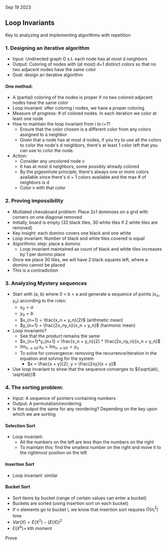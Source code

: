 Sep 19 2023
## Loop Invariants
Key to analyzing and implementing algorithms with repetition

### 1. Designing an iterative algorithm
- Input: Undirected graph G s.t. each node has at most d neighbors
- Output: Coloring of nodes with (at most) d+1 distinct colors so that no two adjacent nodes have the same color
- Goal: design an iterative algorithm

#### One method:
- A (partial) coloring of the nodes is proper if no two colored adjacent nodes have the same color
- Loop invariant: after coloring i nodes, we have a proper coloring
- Measure of progress: # of colored nodes. In each iteration we color at least one node
- How to maintain the loop invariant from i to i+1?
	- Ensure that the color chosen is a different color from any colors assigned to a neighbor
	- Given that a node has at most d nodes, if you try to use all the colors to color the node's d neighbors, there's at least 1 color left that you can use to color the node.
- Action: 
	- Consider any uncolored node v
	- It has at most d neighbors, some possibly already colored
	- By the pigeonhole principle, there's always one or more colors available since there's d + 1 colors available and the max # of neighbors is d
	- Color v with that color

### 2. Proving impossibility
- Mutilated chessboard problem: Place 2x1 dominoes on a grid with corners on one diagonal removed
- Initially, board is empty (32 black tiles, 30 white tiles if 2 white tiles are removed)
- Key insight: each domino covers one black and one white
- Loop invariant: Number of black and white tiles covered is equal
- Algorithmic step: place a domino
	- Loop invariant maintained as count of black and white tiles increases by 1 per domino place
- Once we place 30 tiles, we will have 2 black squares left, where a domino cannot be placed
- This is a contradiction

### 3. Analyzing Mystery sequences
- Start with (a, b) where 0 < b < a and generate a sequence of points $(x_n, y_n)$ according to the rules:
	- $x_0 = a$
	- $y_0 = b$
	- $x_{n+1} = \frac{x_n + y_n}{2}$ (arithmetic mean)
	- $y_{n+1} = \frac{2x_ny_n}{x_n + y_n}$ (harmonic mean)
- Loop invariants?
	- See that the product remains the same
	- $x_{n+1}*y_{n+1} = \frac{x_n + y_n}{2} * \frac{2x_ny_n}{x_n + y_n}$
	- $\lim_{n\rightarrow \inf} x_n = \lim_{n\rightarrow \inf} = y_n$
	- To solve for convergence: removing the recurrence/iteration in the equation and solving for the system
		- $x = \frac{x + y}{2}, y = \frac{2xy}{x + y}$
- Use loop invariant to show that the sequence converges to $(\sqrt{ab}, \sqrt{ab})$


### 4. The sorting problem:
- Input: A sequence of pointers containing numbers
- Output: A permutation/reordering
- Is the output the same for any reordering? Depending on the key upon which we are sorting

#### Selection Sort
- Loop invariant:
	- All the numbers on the left are less than the numbers on the right
	- To maintain this: find the smallest number on the right and move it to the rightmost position on the left

#### Insertion Sort
- Loop invariant: similar
#### Bucket Sort
- Sort items by bucket (range of certain values can enter a bucket)
- Buckets are sorted (using insertion sort on each bucket)
- If n elements go to bucket i, we know that insertion sort requires $O(n_i^2)$ time
- $Var(X) = E(X^2) - (E(X))^2$
- $E(X^k) =$ kth moment

Prove
